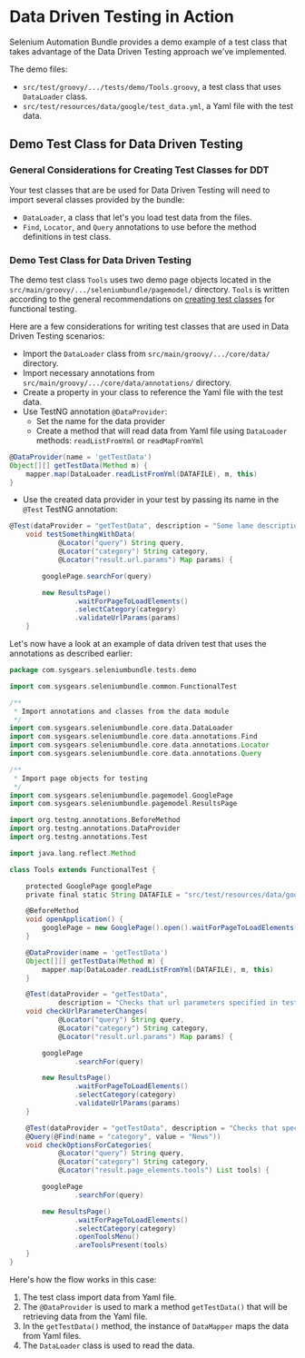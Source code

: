 # Data Driven Testing in Action

Selenium Automation Bundle provides a demo example of a test class that takes advantage of the Data Driven Testing
approach we've implemented.

The demo files:

* `src/test/groovy/.../tests/demo/Tools.groovy`, a test class that uses `DataLoader` class.
* `src/test/resources/data/google/test_data.yml`, a Yaml file with the test data.

## Demo Test Class for Data Driven Testing

### General Considerations for Creating Test Classes for DDT

Your test classes that are be used for Data Driven Testing will need to import several classes provided by the bundle:

* `DataLoader`, a class that let's you load test data from the files.
* `Find`, `Locator`, and `Query` annotations to use before the method definitions in test class.

### Demo Test Class for Data Driven Testing

The demo test class `Tools` uses two demo page objects located in the `src/main/groovy/.../seleniumbundle/pagemodel/`
directory. `Tools` is written according to the general recommendations on [creating test classes] for functional
testing.

Here are a few considerations for writing test classes that are used in Data Driven Testing scenarios:

* Import the `DataLoader` class from `src/main/groovy/.../core/data/` directory.
* Import necessary annotations from `src/main/groovy/.../core/data/annotations/` directory.
* Create a property in your class to reference the Yaml file with the test data.
* Use TestNG annotation `@DataProvider`:
    * Set the name for the data provider
    * Create a method that will read data from Yaml file using `DataLoader` methods: `readListFromYml` or
    `readMapFromYml`

```groovy
@DataProvider(name = 'getTestData')
Object[][] getTestData(Method m) {
    mapper.map(DataLoader.readListFromYml(DATAFILE), m, this)
}
```

* Use the created data provider in your test by passing its name in the `@Test` TestNG annotation:

```groovy
@Test(dataProvider = "getTestData", description = "Some lame description")
    void testSomethingWithData(
            @Locator("query") String query,
            @Locator("category") String category,
            @Locator("result.url.params") Map params) {

        googlePage.searchFor(query)

        new ResultsPage()
                .waitForPageToLoadElements()
                .selectCategory(category)
                .validateUrlParams(params)
    }
```

Let's now have a look at an example of data driven test that uses the annotations as described earlier:

```groovy
package com.sysgears.seleniumbundle.tests.demo

import com.sysgears.seleniumbundle.common.FunctionalTest

/**
 * Import annotations and classes from the data module
 */
import com.sysgears.seleniumbundle.core.data.DataLoader
import com.sysgears.seleniumbundle.core.data.annotations.Find
import com.sysgears.seleniumbundle.core.data.annotations.Locator
import com.sysgears.seleniumbundle.core.data.annotations.Query

/**
 * Import page objects for testing
 */
import com.sysgears.seleniumbundle.pagemodel.GooglePage
import com.sysgears.seleniumbundle.pagemodel.ResultsPage

import org.testng.annotations.BeforeMethod
import org.testng.annotations.DataProvider
import org.testng.annotations.Test

import java.lang.reflect.Method

class Tools extends FunctionalTest {

    protected GooglePage googlePage
    private final static String DATAFILE = "src/test/resources/data/google/test_data.yml"

    @BeforeMethod
    void openApplication() {
        googlePage = new GooglePage().open().waitForPageToLoadElements().selectLanguage()
    }

    @DataProvider(name = 'getTestData')
    Object[][] getTestData(Method m) {
        mapper.map(DataLoader.readListFromYml(DATAFILE), m, this)
    }

    @Test(dataProvider = "getTestData",
            description = "Checks that url parameters specified in test data are changed based on chosen category")
    void checkUrlParameterChanges(
            @Locator("query") String query,
            @Locator("category") String category,
            @Locator("result.url.params") Map params) {

        googlePage
                .searchFor(query)

        new ResultsPage()
                .waitForPageToLoadElements()
                .selectCategory(category)
                .validateUrlParams(params)
    }

    @Test(dataProvider = "getTestData", description = "Checks that specific tools are available for chosen category")
    @Query(@Find(name = "category", value = "News"))
    void checkOptionsForCategories(
            @Locator("query") String query,
            @Locator("category") String category,
            @Locator("result.page_elements.tools") List tools) {

        googlePage
                .searchFor(query)

        new ResultsPage()
                .waitForPageToLoadElements()
                .selectCategory(category)
                .openToolsMenu()
                .areToolsPresent(tools)
    }
}
```

Here's how the flow works in this case:

1. The test class import data from Yaml file.
2. The `@DataProvider` is used to mark a method `getTestData()` that will be retrieving data from the Yaml file.
3. In the `getTestData()` method, the instance of `DataMapper` maps the data from Yaml files.
4. The `DataLoader` class is used to read the data.

[creating test classes]: https://github.com/sysgears/selenium-automation-bundle/blob/docs/docs/advanced/Writing%20Tests.md#general-considerations-before-writing-tests